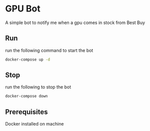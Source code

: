 # GPU Bot

A simple bot to notify me when a gpu comes in stock from Best Buy

## Run

run the following command to start the bot

```bash
docker-compose up -d
```

## Stop

run the following to stop the bot

```bash
docker-compose down
```

## Prerequisites

Docker installed on machine